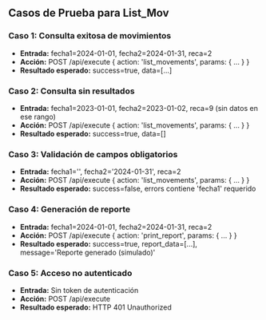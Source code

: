 ## Casos de Prueba para List_Mov

### Caso 1: Consulta exitosa de movimientos
- **Entrada:** fecha1=2024-01-01, fecha2=2024-01-31, reca=2
- **Acción:** POST /api/execute { action: 'list_movements', params: { ... } }
- **Resultado esperado:** success=true, data=[...]

### Caso 2: Consulta sin resultados
- **Entrada:** fecha1=2023-01-01, fecha2=2023-01-02, reca=9 (sin datos en ese rango)
- **Acción:** POST /api/execute { action: 'list_movements', params: { ... } }
- **Resultado esperado:** success=true, data=[]

### Caso 3: Validación de campos obligatorios
- **Entrada:** fecha1='', fecha2='2024-01-31', reca=2
- **Acción:** POST /api/execute { action: 'list_movements', params: { ... } }
- **Resultado esperado:** success=false, errors contiene 'fecha1' requerido

### Caso 4: Generación de reporte
- **Entrada:** fecha1=2024-01-01, fecha2=2024-01-31, reca=2
- **Acción:** POST /api/execute { action: 'print_report', params: { ... } }
- **Resultado esperado:** success=true, report_data=[...], message='Reporte generado (simulado)'

### Caso 5: Acceso no autenticado
- **Entrada:** Sin token de autenticación
- **Acción:** POST /api/execute
- **Resultado esperado:** HTTP 401 Unauthorized
